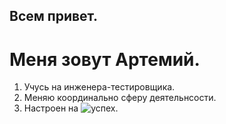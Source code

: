 ## Всем привет.

# Меня зовут Артемий.

1. Учусь на инженера-тестировщика.
2. Меняю координально сферу деятельнсости.
3. Настроен на ![успех](https://www.google.com/search?sca_esv=07409c85c1408ace&sxsrf=ADLYWIIvnbeROlBlMPSVYY18F__AMRiA4A:1735924372844&q=%D1%83%D1%81%D0%BF%D0%B5%D1%85&udm=2&fbs=AEQNm0AsMbvxhSDtI-PydDWehkUPQKkIT4X8DP2Id83kPs0g4dBoHeVSW2Tuz2UotryRSfAQ-ht18M_L8BQ6dickpu0e6BnapjAPL2gPg3mpSjwP_QvLeWOSNbsY00Gan7q_iFiiJvfAHv1QuGLir9f7HHn-fRWmF-Y3pXZ3j3mBCYJ1vDubJ_Rh616X-XSclwBv1wEGikmNpJIZ7nWsSMfrRs_4TC5Kr9kxbeFq_JahyGsAQoFcYGz1IsvzyPY0Gp13qDhmO8Wd&sa=X&ved=2ahUKEwjRt-achtqKAxWeDjQIHWwRFhIQtKgLegQIKBAB&biw=1920&bih=953&dpr=1).
